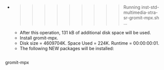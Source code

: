 * >>>>>>>>> Running inst-std-multimedia-xtra-sr-gromit-mpx.sh ...
  * After this operation, 131 kB of additional disk space will be used.
  * Install gromit-mpx.
  * Disk size = 4609704K. Space Used = 224K. Runtime = 00:00:00:01.
  * The following NEW packages will be installed:
  ```bash
gromit-mpx
  ```
